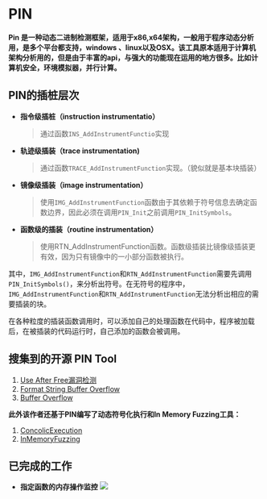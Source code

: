 # PIN #
**Pin 是一种动态二进制检测框架，适用于x86,x64架构，一般用于程序动态分析用，是多个平台都支持，windows 、linux以及OSX。该工具原本适用于计算机架构分析用的，但是由于丰富的api，与强大的功能现在运用的地方很多。比如计算机安全，环境模拟器，并行计算。**

## PIN的插桩层次
* **指令级插桩（instruction instrumentatio）**
    >通过函数`INS_AddInstrumentFunctio`实现
* **轨迹级插装（trace instrumentation)**
    >	通过函数`TRACE_AddInstrumentFunction`实现。（貌似就是基本块插装）
* **镜像级插装（image instrumentation）**
    >使用`IMG_AddInstrumentFunction`函数由于其依赖于符号信息去确定函数边界，因此必须在调用`PIN_Init`之前调用`PIN_InitSymbols`。
* **函数级的插装（routine instrumentation）**
    >使用RTN_AddInstrumentFunction函数。函数级插装比镜像级插装更有效，因为只有镜像中的一小部分函数被执行。

其中，`IMG_AddInstrumentFunction`和`RTN_AddInstrumentFunction`需要先调用`PIN_InitSymbols()`，来分析出符号。在无符号的程序中，`IMG_AddInstrumentFunction`和`RTN_AddInstrumentFunction`无法分析出相应的需要插装的块。

在各种粒度的插装函数调用时，可以添加自己的处理函数在代码中，程序被加载后，在被插装的代码运行时，自己添加的函数会被调用。 

## 搜集到的开源 PIN Tool ##
1. [Use After Free漏洞检测](https://github.com/JonathanSalwan/PinTools/tree/master/ClassicalUseAfterFreePatternMatching)
2. [Format String Buffer Overflow](https://github.com/JonathanSalwan/PinTools/tree/master/FormatStringDetection)
3. [Buffer Overflow](https://github.com/JonathanSalwan/PinTools/tree/master/OverflowDetection)

**此外该作者还基于PIN编写了动态符号化执行和In Memory Fuzzing工具：**

1. [ConcolicExecution](https://github.com/JonathanSalwan/PinTools/tree/master/ConcolicExecution)
2. [InMemoryFuzzing](https://github.com/JonathanSalwan/PinTools/tree/master/InMemoryFuzzing)

## 已完成的工作 ##

* **指定函数的内存操作监控**
![](http://i.imgur.com/loe6ogU.png)